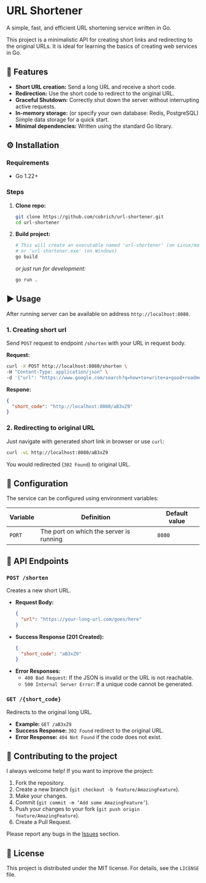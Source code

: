 # URL Shortener

A simple, fast, and efficient URL shortening service written in Go.

This project is a minimalistic API for creating short links and redirecting to the original URLs. It is ideal for learning the basics of creating web services in Go.

## 🚀 Features

*   **Short URL creation:** Send a long URL and receive a short code.
*   **Redirection:** Use the short code to redirect to the original URL.
*   **Graceful Shutdown:** Correctly shut down the server without interrupting active requests.
* **In-memory storage:** (or specify your own database: Redis, PostgreSQL) Simple data storage for a quick start.
* **Minimal dependencies:** Written using the standard Go library.

## ⚙️ Installation

### Requirements
- Go 1.22+

### Steps

1.  **Clone repo:**
    ```bash
    git clone https://github.com/cobrich/url-shortener.git
    cd url-shortener
    ```

2.  **Build project:**
    ```bash
    # This will create an executable named 'url-shortener' (on Linux/macOS)
    # or 'url-shortener.exe' (on Windows)
    go build
    ```
    *or just run for development:*
    ```bash
    go run .
    ```

## ▶️ Usage

After running server can be available on address `http://localhost:8080`.

### 1. Creating short url

Send `POST` request to endpoint `/shorten` with your URL in request body.

**Request:**
```bash
curl -X POST http://localhost:8080/shorten \
-H "Content-Type: application/json" \
-d '{"url": "https://www.google.com/search?q=how+to+write+a+good+readme"}'
```

**Respone:**
```json
{
  "short_code": "http://localhost:8080/aB3xZ9"
}
```

### 2. Redirecting to original URL

Just navigate with generated short link in browser or use `curl`:

```bash
curl -vL http://localhost:8080/aB3xZ9
```
You would redirected (`302 Found`) to original URL.

## 🔧 Configuration

The service can be configured using environment variables:

| Variable | Definition                | Default value |
|------------|-------------------------|-----------------------|
| `PORT`     | The port on which the server is running | `8080`                |

<!-- 
## 🧪 Запуск тестов

Для запуска всех тестов в проекте выполните команду:

```bash
go test ./... -v
``` -->

## 📖 API Endpoints

### `POST /shorten`
Creates a new short URL.

*   **Request Body:**
    ```json
    {
      "url": "https://your-long-url.com/goes/here"
    }
    ```
*   **Success Response (201 Created):**
    ```json
    {
      "short_code": "aB3xZ9"
    }
    ```
*   **Error Responses:**
    *   `400 Bad Request`: If the JSON is invalid or the URL is not reachable.
    *   `500 Internal Server Error`: If a unique code cannot be generated.

### `GET /{short_code}`
Redirects to the original long URL.

*   **Example:** `GET /aB3xZ9`
*   **Success Response:** `302 Found` redirect to the original URL.
*   **Error Response:** `404 Not Found` if the code does not exist.

## 🤝 Contributing to the project

I always welcome help! If you want to improve the project:
1.  Fork the repository.
2.  Create a new branch (`git checkout -b feature/AmazingFeature`).
3.  Make your changes.
4.  Commit (`git commit -m ‘Add some AmazingFeature’`).
5.  Push your changes to your fork (`git push origin feature/AmazingFeature`).
6.  Create a Pull Request.

Please report any bugs in the [Issues](https://github.com/cobrich/url-shortener/issues) section.

## 📄 License

This project is distributed under the MIT license. For details, see the `LICENSE` file.